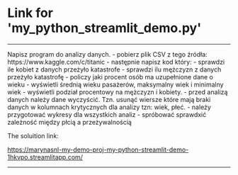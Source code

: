 # Link for  'my_python_streamlit_demo.py'

<hr>
Napisz program do analizy danych.
 - pobierz plik CSV z tego źródła: https://www.kaggle.com/c/titanic
 - następnie napisz kod który:
 - sprawdzi ile kobiet z danych przeżyło katastrofe
 - sprawdzi ilu mężczyzn z danych przeżyło katastrofę
 - policzy jaki procent osób ma uzupełnione dane o wieku
 - wyświetli średnią wieku pasażerów, maksymalny wiek i minimalny wiek
 - wyświetli podział procentowy na mężczyzn i kobiety.
 - przed analizą danych należy dane wyczyścić. Tzn. usunąć wiersze które mają braki danych w kolumnach krytycznych dla analizy tzn: wiek, płeć.
 - należy przygotować wykresy dla wszystkich analiz
 - spróbować sprawdxić zależność między płcią a przeżywalnością

The soluition link:

https://marynasnl-my-demo-proj-my-python-streamlit-demo-1hkvpo.streamlitapp.com/

<hr>

